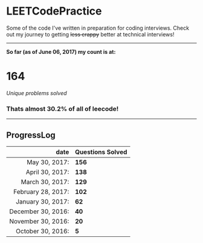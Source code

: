 # LEETCodePractice
Some of the code I've written in preparation for coding interviews. Check out my journey to getting ~~less crappy~~ better at technical interviews!

___

**So far (as of June 06, 2017) my count is at:**   
# 164
*Unique problems solved* 
### Thats almost 30.2% of all of leecode! 
___
## ProgressLog  
| date | Questions Solved |   
| -: | :- |   
| May 30, 2017: | **156** |   
| April 30, 2017: | **138** |   
| March 30, 2017: | **129** |   
| February 28, 2017: | **102** |   
| January 30, 2017: | **62** |   
| December 30, 2016: | **40** |   
| November 30, 2016: | **20** |   
| October 30, 2016: | **5**  |   
